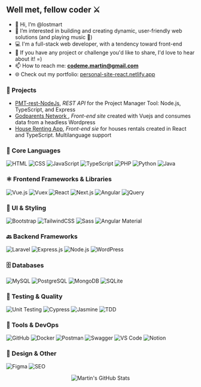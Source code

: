 ## Well met, fellow coder ⚔️

- 👋 Hi, I’m @lostmart  
- 👀 I’m interested in building and creating dynamic, user-friendly web solutions (and playing music 🎹)  
- 💻 I'm a full-stack web developer, with a tendency toward front-end  
- 🌱 If you have any project or challenge you'd like to share, I'd love to hear about it! =)  
- 📫 How to reach me: **codeme.martin@gmail.com**  
- 🌐 Check out my portfolio: [personal-site-react.netlify.app](https://personal-site-react.netlify.app/)  


### 🧰 Projects

- [PMT-rest-NodeJs](https://github.com/lostmart/PMT-rest-NodeJs), *REST API* for the Project Manager Tool: Node.js, TypeScript, and Express
- [Godparents Network ](https://github.com/lostmart/islNetwork-multilang), *Front-end site* created with Vuejs and consumes data from a headless Wordpress
- [House Renting App](https://github.com/lostmart/keyNestAng), *Front-end sie* for houses rentals created in React and TypeScript. Multilanguage support


### 🧰 Core Languages
![HTML](https://img.shields.io/badge/HTML5-E34F26?style=for-the-badge&logo=html5&logoColor=white)
![CSS](https://img.shields.io/badge/CSS3-1572B6?style=for-the-badge&logo=css3&logoColor=white)
![JavaScript](https://img.shields.io/badge/JavaScript-F7DF1E?style=for-the-badge&logo=javascript&logoColor=black)
![TypeScript](https://img.shields.io/badge/TypeScript-3178C6?style=for-the-badge&logo=typescript&logoColor=white)
![PHP](https://img.shields.io/badge/PHP-777BB4?style=for-the-badge&logo=php&logoColor=white)
![Python](https://img.shields.io/badge/Python-3776AB?style=for-the-badge&logo=python&logoColor=white)
![Java](https://img.shields.io/badge/Java-007396?style=for-the-badge&logo=openjdk&logoColor=white)

### ⚛️ Frontend Frameworks & Libraries
![Vue.js](https://img.shields.io/badge/Vue.js-4FC08D?style=for-the-badge&logo=vue.js&logoColor=white)
![Vuex](https://img.shields.io/badge/Vuex-35495E?style=for-the-badge&logo=vue.js&logoColor=white)
![React](https://img.shields.io/badge/React-20232A?style=for-the-badge&logo=react&logoColor=61DAFB)
![Next.js](https://img.shields.io/badge/Next.js-000000?style=for-the-badge&logo=nextdotjs&logoColor=white)
![Angular](https://img.shields.io/badge/Angular-DD0031?style=for-the-badge&logo=angular&logoColor=white)
![jQuery](https://img.shields.io/badge/jQuery-0769AD?style=for-the-badge&logo=jquery&logoColor=white)

### 🎨 UI & Styling
![Bootstrap](https://img.shields.io/badge/Bootstrap-7952B3?style=for-the-badge&logo=bootstrap&logoColor=white)
![TailwindCSS](https://img.shields.io/badge/Tailwind_CSS-38B2AC?style=for-the-badge&logo=tailwind-css&logoColor=white)
![Sass](https://img.shields.io/badge/Sass-CC6699?style=for-the-badge&logo=sass&logoColor=white)
![Angular Material](https://img.shields.io/badge/Angular%20Material-757575?style=for-the-badge&logo=angular&logoColor=white)

### 🔙 Backend Frameworks
![Laravel](https://img.shields.io/badge/Laravel-FF2D20?style=for-the-badge&logo=laravel&logoColor=white)
![Express.js](https://img.shields.io/badge/Express.js-000000?style=for-the-badge&logo=express&logoColor=white)
![Node.js](https://img.shields.io/badge/Node.js-339933?style=for-the-badge&logo=node.js&logoColor=white)
![WordPress](https://img.shields.io/badge/WordPress-21759B?style=for-the-badge&logo=wordpress&logoColor=white)

### 🗄️ Databases
![MySQL](https://img.shields.io/badge/MySQL-4479A1?style=for-the-badge&logo=mysql&logoColor=white)
![PostgreSQL](https://img.shields.io/badge/PostgreSQL-4169E1?style=for-the-badge&logo=postgresql&logoColor=white)
![MongoDB](https://img.shields.io/badge/MongoDB-47A248?style=for-the-badge&logo=mongodb&logoColor=white)
![SQLite](https://img.shields.io/badge/SQLite-003B57?style=for-the-badge&logo=sqlite&logoColor=white)

### 🧪 Testing & Quality
![Unit Testing](https://img.shields.io/badge/Unit%20Testing-25A162?style=for-the-badge&logo=testinglibrary&logoColor=white)
![Cypress](https://img.shields.io/badge/Cypress-17202C?style=for-the-badge&logo=cypress&logoColor=white)
![Jasmine](https://img.shields.io/badge/Jasmine-8A4182?style=for-the-badge&logo=jasmine&logoColor=white)
![TDD](https://img.shields.io/badge/TDD%20%2F%20BDD-6DB33F?style=for-the-badge&logo=testcafe&logoColor=white)

### 🔧 Tools & DevOps
![GitHub](https://img.shields.io/badge/GitHub-181717?style=for-the-badge&logo=github&logoColor=white)
![Docker](https://img.shields.io/badge/Docker-2496ED?style=for-the-badge&logo=docker&logoColor=white)
![Postman](https://img.shields.io/badge/Postman-FF6C37?style=for-the-badge&logo=postman&logoColor=white)
![Swagger](https://img.shields.io/badge/Swagger-85EA2D?style=for-the-badge&logo=swagger&logoColor=black)
![VS Code](https://img.shields.io/badge/VS%20Code-007ACC?style=for-the-badge&logo=visualstudiocode&logoColor=white)
![Notion](https://img.shields.io/badge/Notion-000000?style=for-the-badge&logo=notion&logoColor=white)

### 🎨 Design & Other
![Figma](https://img.shields.io/badge/Figma-F24E1E?style=for-the-badge&logo=figma&logoColor=white)
![SEO](https://img.shields.io/badge/SEO-4285F4?style=for-the-badge&logo=google&logoColor=white)





<div align="center">
  <img src="https://github-readme-stats.vercel.app/api?username=lostmart&show_icons=true&theme=dark" alt="Martin's GitHub Stats">
</div>
